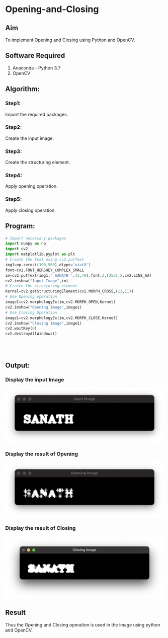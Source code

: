 # Opening-and-Closing

## Aim
To implement Opening and Closing using Python and OpenCV.

## Software Required
1. Anaconda - Python 3.7
2. OpenCV
## Algorithm:
### Step1:
Import the required packages. 
### Step2:
Create the input image. 
### Step3:
Create the structuring element. 

### Step4:
Apply opening operation. 
### Step5:
Apply closing operation. 
<br>

 
## Program:

``` Python
# Import necessary packages
import numpy as np
import cv2
import matplotlib.pyplot as plt
# Create the Text using cv2.putText
img1=np.zeros((100,500),dtype='uint8')
font=cv2.FONT_HERSHEY_COMPLEX_SMALL
im=cv2.putText(img1,' SANATH ',(5,70),font,2,(255),5,cv2.LINE_AA)
cv2.imshow("Input Image",im)
# Create the structuring element
Kernel=cv2.getStructuringElement(cv2.MORPH_CROSS,(11,11))
# Use Opening operation
image1=cv2.morphologyEx(im,cv2.MORPH_OPEN,Kernel)
cv2.imshow("Opening Image",image1)
# Use Closing Operation
image1=cv2.morphologyEx(im,cv2.MORPH_CLOSE,Kernel)
cv2.imshow("Closing Image",image1)
cv2.waitKey(0)
cv2.destroyAllWindows()





```
## Output:

### Display the input Image
![](input.png)
### Display the result of Opening
![](opening.png)

### Display the result of Closing
![](closing.png)

## Result
Thus the Opening and Closing operation is used in the image using python and OpenCV.
